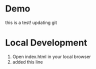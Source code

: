 # Demo

this is a test!
updating git

# Local Development

1. Open index.html in your local browser
2. added this line